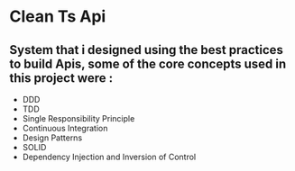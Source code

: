 # Clean Ts Api

## System that i designed using the best practices to build Apis, some of the core concepts used in this project were : 

 * DDD
 * TDD
 * Single Responsibility Principle
 * Continuous Integration
 * Design Patterns
 * SOLID
 * Dependency Injection and Inversion of Control
